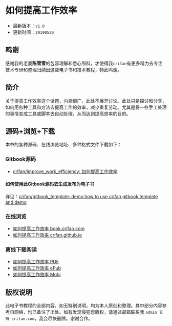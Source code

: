 # 如何提高工作效率

* 最新版本：`v1.0`
* 更新时间：`20190530`

## 鸣谢

感谢我的老婆**陈雪雪**的包容理解和悉心照料，才使得我`crifan`有更多精力去专注技术专研和整理归纳出这些电子书和技术教程，特此鸣谢。

## 简介

关于提高工作效率这个话题，内涵很广，此处不展开讨论。此处只是探讨和分享，如何用各种工具和方法去提高工作的效率，减少重复劳动。尤其是将一些手工处理的事情变成工具或脚本去自动处理，从而达到提高效率的目的。

## 源码+浏览+下载

本书的各种源码、在线浏览地址、多种格式文件下载如下：

### Gitbook源码

* [crifan/improve_work_efficiency: 如何提高工作效率](https://github.com/crifan/improve_work_efficiency)

#### 如何使用此Gitbook源码去生成发布为电子书

详见：[crifan/gitbook_template: demo how to use crifan gitbook template and demo](https://github.com/crifan/gitbook_template)

### 在线浏览

* [如何提高工作效率 book.crifan.com](http://book.crifan.com/books/improve_work_efficiency/website)
* [如何提高工作效率 crifan.github.io](https://crifan.github.io/improve_work_efficiency/website)

### 离线下载阅读

* [如何提高工作效率 PDF](http://book.crifan.com/books/improve_work_efficiency/pdf/improve_work_efficiency.pdf)
* [如何提高工作效率 ePub](http://book.crifan.com/books/improve_work_efficiency/epub/improve_work_efficiency.epub)
* [如何提高工作效率 Mobi](http://book.crifan.com/books/improve_work_efficiency/mobi/improve_work_efficiency.mobi)

## 版权说明

此电子书教程的全部内容，如无特别说明，均为本人原创和整理。其中部分内容参考自网络，均已备注了出处。如有发现侵犯您版权，请通过邮箱联系我 `admin 艾特 crifan.com`，我会尽快删除。谢谢合作。